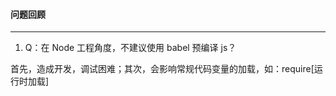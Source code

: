 #### 问题回顾
---

1. Q：在 Node 工程角度，不建议使用 babel 预编译 js？

  首先，造成开发，调试困难；其次，会影响常规代码变量的加载，如：require[运行时加载]
